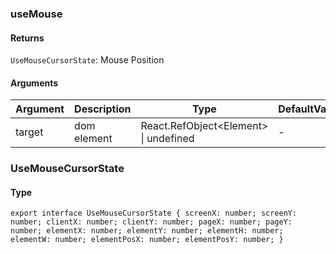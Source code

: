 ### useMouse

#### Returns
`UseMouseCursorState`: Mouse Position

#### Arguments
|Argument|Description|Type|DefaultValue|
|---|---|---|---|
|target|dom element|React.RefObject&lt;Element&gt; \| undefined |-|

### UseMouseCursorState

#### Type

`export interface UseMouseCursorState {
  screenX: number;
  screenY: number;
  clientX: number;
  clientY: number;
  pageX: number;
  pageY: number;
  elementX: number;
  elementY: number;
  elementH: number;
  elementW: number;
  elementPosX: number;
  elementPosY: number;
}`
